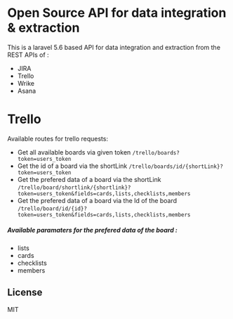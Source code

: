 # Open Source API for data integration & extraction

This is a laravel 5.6 based API for data integration and extraction from the REST APIs of :

  - JIRA
  - Trello
  - Wrike
  - Asana

# Trello
Available routes for trello requests:

- Get all available boards via given token `/trello/boards?token=users_token`
- Get the id of a board via the shortLink `/trello/boards/id/{shortLink}?token=users_token`
- Get the prefered data of a board via the shortLink  `/trello/board/shortlink/{shortlink}?token=users_token&fields=cards,lists,checklists,members`
- Get the prefered data of a board  via the Id of the board `/trello/board/id/{id}?token=users_token&fields=cards,lists,checklists,members`

##### Available paramaters for the prefered data of the board :
- lists
- cards
- checklists
- members


License
----

MIT
